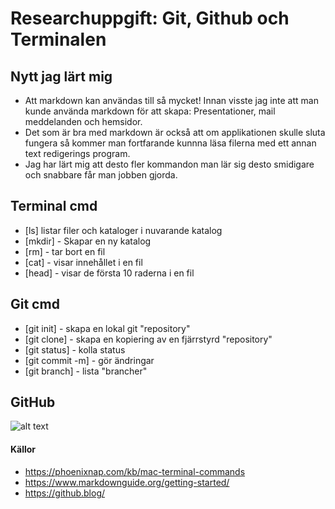 # Researchuppgift: Git, Github och Terminalen


## Nytt jag lärt mig
- Att markdown kan användas till så mycket! Innan visste jag inte att man kunde använda markdown för att skapa:
Presentationer, mail meddelanden och hemsidor.
- Det som är bra med markdown är också att om applikationen skulle sluta fungera så kommer man fortfarande kunnna
läsa filerna med ett annan text redigerings program. 
- Jag har lärt mig att desto fler kommandon man lär sig desto smidigare och snabbare får man jobben gjorda.


## Terminal cmd
- [ls]  listar filer och kataloger i nuvarande katalog
- [mkdir] - Skapar en ny katalog 
- [rm] - tar bort en fil 
- [cat] - visar innehållet i en fil 
- [head] - visar de första 10 raderna i en fil
## Git cmd 
- [git init] - skapa en lokal git "repository"
- [git clone] - skapa en kopiering av en fjärrstyrd "repository"
- [git status] - kolla status 
- [git commit -m] - gör ändringar
- [git branch] - lista "brancher"


## GitHub 
![alt text](https://github.blog/wp-content/uploads/2023/10/Enterprise-LightMode-4.png?w=1200)


#### Källor
- https://phoenixnap.com/kb/mac-terminal-commands
- https://www.markdownguide.org/getting-started/
- https://github.blog/
